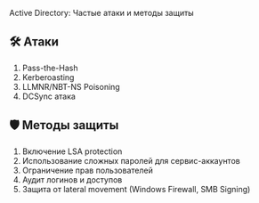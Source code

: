 Active Directory: Частые атаки и методы защиты

## 🛠 Атаки
1. Pass-the-Hash
2. Kerberoasting
3. LLMNR/NBT-NS Poisoning
4. DCSync атака

## 🛡 Методы защиты
1. Включение LSA protection
2. Использование сложных паролей для сервис-аккаунтов
3. Ограничение прав пользователей
4. Аудит логинов и доступов
5. Защита от lateral movement (Windows Firewall, SMB Signing)
